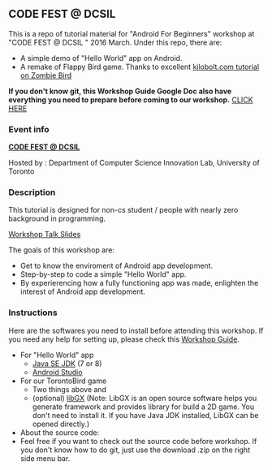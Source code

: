 ## CODE FEST @ DCSIL

This is a repo of tutorial material for "Android For Beginners" workshop at "CODE FEST @ DCSIL " 2016 March. 
Under this repo, there are:
* A simple demo of "Hello World" app on Android.
* A remake of Flappy Bird game. Thanks to excellent [kilobolt.com tutorial on Zombie Bird](http://www.kilobolt.com/introduction.html)

**If you don't know git, this Workshop Guide Google Doc also have everything you need to prepare before coming to our workshop.** [CLICK HERE](https://docs.google.com/document/d/1MoGgyrd5sMHsREQdDpVFPl_COFt-givCA4FoYwoduYQ/edit)

### Event info
[**CODE FEST @ DCSIL**](https://www.eventbrite.ca/e/codefest-dcsil-tickets-21589993251)

Hosted by : Department of Computer Science Innovation Lab, University of Toronto

### Description
This tutorial is designed for non-cs student / people with nearly zero background in programming.

[Workshop Talk Slides](https://docs.google.com/presentation/d/1mJ_eGwer4y4DhtkxJeQInO7C5v_d0S7ZvVETHBKMSN0/edit?usp=sharing) 



The goals of this workshop are:
* Get to know the enviroment of Android app development.
* Step-by-step to code a simple "Hello World" app.
* By experierencing how a fully functioning app was made, enlighten the interest of Android app development.


### Instructions
Here are the softwares you need to install before attending this workshop. If you need any help for setting up, please check this [Workshop Guide](https://docs.google.com/presentation/d/1s8QOGu1r68Q9Ff6SYWhvAjYlxg9XREKiomtVIiU7XzM/edit?usp=sharing).


* For "Hello World" app
  * [Java SE JDK](http://www.oracle.com/technetwork/java/javase/downloads/index.html) (7 or 8)
  * [Android Studio](http://developer.android.com/sdk/index.html#top)
* For our TorontoBird game
  * Two things above and  
  * (optional) [libGX](https://libgdx.badlogicgames.com/download.html) (Note: LibGX is an open source software helps you generate framework and provides library for build a 2D game. You don't need to install it. If you have Java JDK installed, LibGX can be opened directly.)
* About the source code:
 * Feel free if you want to check out the source code before workshop. If you don't know how to do git, just use the download .zip on the right side menu bar.
  



